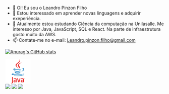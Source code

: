 - 👋 Oi! Eu sou o Leandro Pinzon Filho
- 👀 Estou interessado em aprender novas linguagens e adquirir exeperiência.
- 🌱 Atualmente estou estudando Ciência da computação na Unilasalle. Me interesso por Java, JavaScript, SQL e React. Na parte de infraestrutura gosto muito da AWS.
- 📫 Contate-me no e-mail: Leandro.pinzon.filho@gmail.com

[![Anurag's GitHub stats](https://github-readme-stats.vercel.app/api?username=Lfijho)](https://github.com/Lfijho/github-readme-stats)
<div>
  
  
  
  <img align="center" alt="Leandro-Java" height="80" width="80" src="https://github.com/devicons/devicon/blob/master/icons/java/java-original-wordmark.svg">
 </div>         





<div>
  <a href="https://www.linkedin.com/in/leandro-pinzon-filho-784551205/" target="_blank"><img src="https://img.shields.io/badge/-LinkedIn-%230077B5?style=for-the-badge&logo=linkedin&logoColor=white" target="_blank"></a> 
   <a href = "mailto:Leandro.pinzon.filho@gmail.com"><img src="https://img.shields.io/badge/-Gmail-%23333?style=for-the-badge&logo=gmail&logoColor=white" target="_blank"></a>
  <a href="https://www.instagram.com/leandropinzonfilho/" target="_blank"><img src="https://img.shields.io/badge/-Instagram-%23E4405F?style=for-the-badge&logo=instagram&logoColor=white" target="_blank"></a>
</div>
